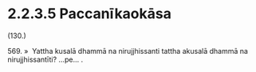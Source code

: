 # 2.2.3.5 Paccanīkaokāsa

(130.)

569\. »  Yattha kusalā dhammā na nirujjhissanti tattha akusalā dhammā na nirujjhissantīti? …pe… .

